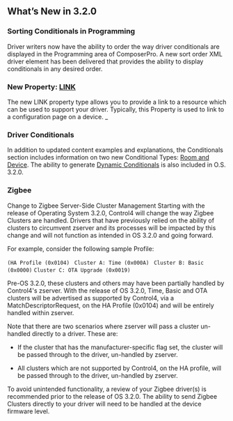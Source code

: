 ## What’s New in 3.2.0

### Sorting Conditionals in Programming

Driver writers now have the ability to order the way driver conditionals are displayed in the Programming area of ComposerPro. A new sort order XML driver element has been delivered that provides the ability to display conditionals in any desired order.

### New Property: [LINK][1]

The new LINK property type allows you to provide a link to a resource which can be used to support your driver. Typically, this Property is used to link to a configuration page on a device. \_ 


### Driver Conditionals

In addition to updated content examples and explanations, the Conditionals section includes information on two new Conditional Types: [Room and Device][2]. The ability to generate [Dynamic Conditionals][3] is also included in O.S. 3.2.0.


### Zigbee

Change to Zigbee Server-Side Cluster Management
Starting with the release of Operating System 3.2.0, Control4 will change the way Zigbee Clusters are handled. Drivers that have previously relied on the ability of clusters to circumvent zserver and its processes will be impacted by this change and will not function as intended in OS 3.2.0 and going forward.

For example, consider the following sample Profile:

`(HA Profile (0x0104)`
   ` Cluster A: Time (0x000A)`
   ` Cluster B: Basic (0x0000)`
`Cluster C: OTA Upgrade (0x0019)`

Pre-OS 3.2.0, these clusters and others may have been partially handled by Control4's zserver. With the release of OS 3.2.0, Time, Basic and OTA clusters will be advertised as supported by Control4, via a MatchDescriptorRequest, on the HA Profile (0x0104) and will be entirely handled within zserver.

Note that there are two scenarios where zserver will pass a cluster un-handled directly to a driver. These are:

- If the cluster that has the manufacturer-specific flag set, the cluster will be passed through to the driver, un-handled by zserver.

- All clusters which are not supported by Control4, on the HA profile, will be passed through to the driver, un-handled by zserver.

To avoid unintended functionality, a review of your Zigbee driver(s) is recommended prior to the release of OS 3.2.0. The ability to send Zigbee Clusters directly to your driver will need to be handled at the device firmware level.


[1]:	https://snap-one.github.io/docs-driverworks-fundamentals/#composerpro-the-interface-into-the-sdk-properties
[2]:	https://snap-one.github.io/docs-driverworks-fundamentals/#conditionals-understanding-xml-in-a-room-type-conditional
[3]:	https://snap-one.github.io/docs-driverworks-fundamentals/#conditionals-creating-dynamic-driver-conditionals